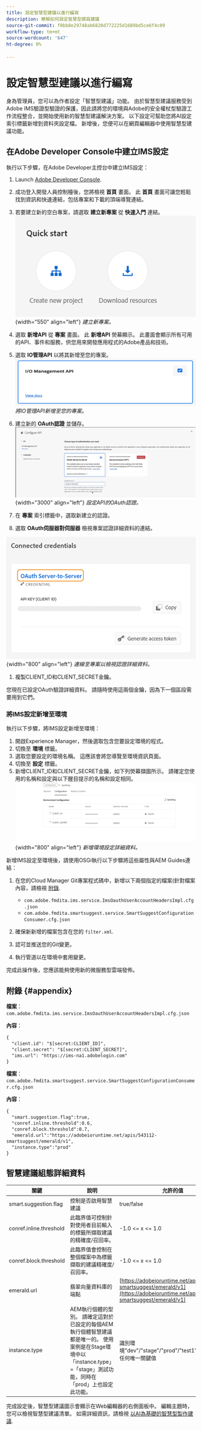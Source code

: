 ```yaml
---
title: 設定智慧型建議以進行編寫
description: 瞭解如何設定智慧型撰寫建議
source-git-commit: f0bb8e29748ab6820d772225d1689bd5ce6f4c09
workflow-type: tm+mt
source-wordcount: '647'
ht-degree: 0%

---
```


# 設定智慧型建議以進行編寫

身為管理員，您可以為作者設定「智慧型建議」功能。 由於智慧型建議服務受到Adobe IMS驗證型驗證的保護，因此請將您的環境與Adobe的安全權杖型驗證工作流程整合，並開始使用新的智慧型建議解決方案。 以下設定可幫助您將AI設定索引標籤新增到資料夾設定檔。 新增後，您便可以在網頁編輯器中使用智慧型建議功能。

## 在Adobe Developer Console中建立IMS設定

執行以下步驟，在Adobe Developer主控台中建立IMS設定：
1. Launch [Adobe Developer Console](https://developer.adobe.com/console).
1. 成功登入開發人員控制檯後，您將檢視 **首頁** 畫面。 此 **首頁** 畫面可讓您輕鬆找到資訊和快速連結，包括專案和下載的頂端導覽連結。
1. 若要建立新的空白專案，請選取  **建立新專案** 從  **快速入門** 連結。
   ![快速入門連結](assets/conf-ss-quick-start.png) {width="550" align="left"}
   *建立新專案。*

1. 選取  **新增API**  從  **專案** 畫面。  此 **新增API** 熒幕顯示。 此畫面會顯示所有可用的API、事件和服務，供您用來開發應用程式的Adobe產品和技術。

1. 選取 **IO管理API** 以將其新增至您的專案。
   ![IO管理API](assets/confi-ss-io-management.png)
   *將IO管理API新增至您的專案。*

1. 建立新的 **OAuth認證** 並儲存。
   ![設定API中的OAuth認證磚](assets/conf-ss-OAuth-credential.png) {width="3000" align="left"}
   *設定API的OAuth認證。*

1. 在  **專案** 索引標籤中，選取新建立的認證。

1. 選取 **OAuth伺服器對伺服器** 檢視專案認證詳細資料的連結。

![連線的認證](assets/conf-ss-connected-credentials.png) {width="800" align="left"}
*連線至專案以檢視認證詳細資料。*
1. 複製CLIENT_ID和CLIENT_SECRET金鑰。

您現在已設定OAuth驗證詳細資料。 請隨時使用這兩個金鑰，因為下一個區段需要用到它們。

### 將IMS設定新增至環境

執行以下步驟，將IMS設定新增至環境：

1. 開啟Experience Manager，然後選取包含您要設定環境的程式。
1. 切換至 **環境** 標籤。
1. 選取您要設定的環境名稱。 這應該會將您導覽至環境資訊頁面。
1. 切換至 **設定** 標籤。
1. 新增CLIENT_ID和CLIENT_SECRET金鑰，如下列熒幕擷圖所示。 請確定您使用的名稱和設定與以下醒目提示的名稱和設定相同。
   ![環境設定](assets/conf-ss-environment.png) {width="800" align="left"}
   *新增環境設定詳細資料。*




新增IMS設定至環境後，請使用OSGi執行以下步驟將這些屬性與AEM Guides連結：

1. 在您的Cloud Manager Git專案程式碼中，新增以下兩個指定的檔案(針對檔案內容，請檢視 [附錄](#appendix).

   * `com.adobe.fmdita.ims.service.ImsOauthUserAccountHeadersImpl.cfg.json`
   * `com.adobe.fmdita.smartsuggest.service.SmartSuggestConfigurationConsumer.cfg.json`
1. 確保新新增的檔案包含在您的 `filter.xml`.
1. 認可並推送您的Git變更。
1. 執行管道以在環境中套用變更。

完成此操作後，您應該能夠使用新的微服務型雲端發佈。



## 附錄 {#appendix}

**檔案**：
`com.adobe.fmdita.ims.service.ImsOauthUserAccountHeadersImpl.cfg.json`

**內容**：

```
{
  "client.id": "$[secret:CLIENT_ID]",
  "client.secret": "$[secret:CLIENT_SECRET]",
  "ims.url": "https://ims-na1.adobelogin.com"
}
```

**檔案**： `com.adobe.fmdita.smartsuggest.service.SmartSuggestConfigurationConsumer.cfg.json`

**內容**：

```
{
  "smart.suggestion.flag":true,
  "conref.inline.threshold":0.6,
  "conref.block.threshold":0.7,
  "emerald.url":"https://adobeioruntime.net/apis/543112-smartsuggest/emerald/v1",
  "instance.type":"prod"
}
```

## 智慧建議組態詳細資料

| 關鍵 | 說明 | 允許的值 |
|---|---|---|
| smart.suggestion.flag | 控制是否啟用智慧建議 | true/false |
| conref.inline.threshold | 此臨界值可控制針對使用者目前輸入的標籤所擷取建議的精確度/召回率。 | -1.0 &lt;= x &lt;= 1.0 |
| conref.block.threshold | 此臨界值會控制在整個檔案中為標籤擷取的建議精確度/召回率。 | -1.0 &lt;= x &lt;= 1.0 |
| emerald.url | 翡翠向量資料庫的端點 | [https://adobeioruntime.net/apis/543112-smartsuggest/emerald/v1](https://adobeioruntime.net/apis/543112-smartsuggest/emerald/v1) |
| instance.type | AEM執行個體的型別。 請確定這對於已設定的每個AEM執行個體智慧建議都是唯一的。 使用案例是在Stage環境中以「instance.type」=「stage」測試功能，同時在「prod」上也設定此功能。 | 識別環境&quot;dev&quot;/&quot;stage&quot;/&quot;prod&quot;/&quot;test1&quot;/&quot;stage2&quot;的任何唯一關鍵值 |

完成設定後，智慧型建議圖示會顯示在Web編輯器的右側面板中。 編輯主題時，您可以檢視智慧型建議清單。 如需詳細資訊，請檢視 [以AI為基礎的智慧型製作建議](../user-guide/web-editor-content-snippet.md).
